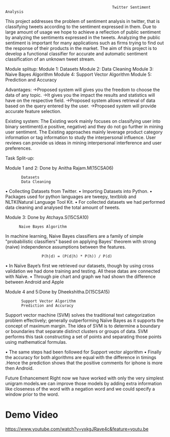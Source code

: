                                                    Twitter Sentiment Analysis
   
This project addresses the problem of sentiment analysis in twitter, that is classifying tweets according to the sentiment expressed in them. Due to large amount of usage we hope to achieve a reflection of public sentiment by analyzing the sentiments expressed in the tweets. Analyzing the public sentiment is important for many applications such as firms trying to find out the response of their products in the market. The aim of this project is to develop a functional classifier for accurate and automatic sentiment classification of an unknown tweet stream.

Module splitup:
Module 1:
           Datasets
Module 2:
           Data Cleaning
Module 3:
           Naive Bayes Algorithm
Module 4:
           Support Vector Algorithm
Module 5:
           Prediction and Accuracy



Advantages:
->Proposed system will gives you the freedom to choose the data of any topic.
->It gives you the impact the results and statistics will have on the respective field.
->Proposed system  allows retrieval of data based on the query entered by the user.
->Proposed system will provide accurate feature selection. 

Existing system:
The Existing work mainly focuses on classifying user into binary sentiment(i.e positive, negative) and they do not go further in mining user sentiment.
The Existing approaches mainly leverage product category information or  tag information to study the interpersonal influence.
User reviews can provide us ideas in mining interpersonal interference and user preferences.


Task Split-up:

Module 1 and 2: Done by Anitha Rajam.M(15CSA06)
           
           Datasets
           Data Cleaning
•	Collecting Datasets from Twitter.
•	Importing Datasets into Python.
•	Packages used for python languages are tweepy, textblob and NLTK(Natural Language Tool Kit.
•	For collected datasets we had performed data cleaning and analysed the total amount of tweets.

           
Module 3: Done by Atchaya.S(15CSA10)
          
          Naive Bayes Algorithm
In machine learning, Naive Bayes classifiers are a family of simple "probabilistic classifiers" based on applying Bayes' theorem with strong (naive) independence assumptions between the features.
                  
                    P(h|d) = (P(d|h) * P(h)) / P(d) 

•	In Naïve Baye’s first we retrieved our datasets,  though by using cross validation we had done training and testing. All these datas are connected with Naïve.
•	Through pie chart and graph we had shown the difference between Android and Apple

   
Module 4 and 5:Done by Dheekshitha.D(15CSA15)

           Support Vector Algorithm
           Prediction and Accuracy
Support vector machine (SVM) solves the traditional text categorization problem effectively; generally outperforming Naïve Bayes as it supports the concept of maximum margin. 
The idea of SVM is to determine a boundary or boundaries that separate distinct clusters or groups of data. SVM performs this task constructing a set of points and separating those points using mathematical formulas.

•	The same steps had been followed for Support vector algorithm
•	Finally the accuracy for both algorithms are equal with the difference in timings .Hence the prediction shows that the positive comments for iphone is more then Android.

Future Enhancement
   Right now we have worked with only the very simplest unigram models.we can improve those models by adding extra information like closeness of the word with a negation word and we could specify a window prior to the word. 

# Demo Video
https://www.youtube.com/watch?v=yxkgJRave4c&feature=youtu.be


     





